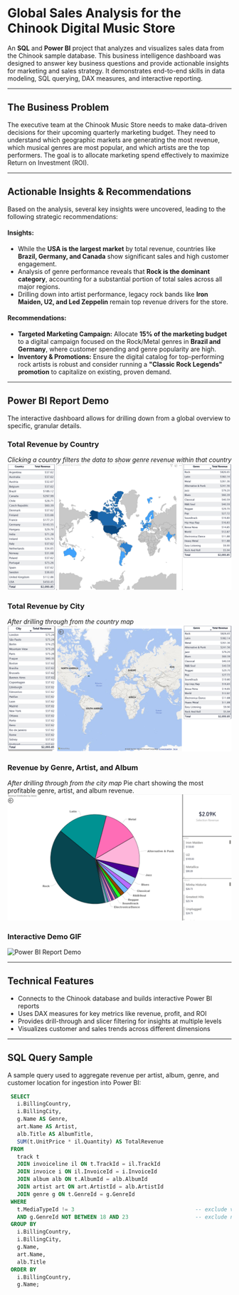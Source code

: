 # Global Sales Analysis for the Chinook Digital Music Store

An **SQL** and **Power BI** project that analyzes and visualizes sales data from the Chinook sample database. This business intelligence dashboard was designed to answer key business questions and provide actionable insights for marketing and sales strategy. It demonstrates end-to-end skills in data modeling, SQL querying, DAX measures, and interactive reporting.

---

## The Business Problem

The executive team at the Chinook Music Store needs to make data-driven decisions for their upcoming quarterly marketing budget. They need to understand which geographic markets are generating the most revenue, which musical genres are most popular, and which artists are the top performers. The goal is to allocate marketing spend effectively to maximize Return on Investment (ROI).

---

## Actionable Insights & Recommendations

Based on the analysis, several key insights were uncovered, leading to the following strategic recommendations:

#### **Insights:**
* While the **USA is the largest market** by total revenue, countries like **Brazil, Germany, and Canada** show significant sales and high customer engagement.
* Analysis of genre performance reveals that **Rock is the dominant category**, accounting for a substantial portion of total sales across all major regions.
* Drilling down into artist performance, legacy rock bands like **Iron Maiden, U2, and Led Zeppelin** remain top revenue drivers for the store.

#### **Recommendations:**
* **Targeted Marketing Campaign:** Allocate **15% of the marketing budget** to a digital campaign focused on the Rock/Metal genres in **Brazil and Germany**, where customer spending and genre popularity are high.
* **Inventory & Promotions:** Ensure the digital catalog for top-performing rock artists is robust and consider running a **"Classic Rock Legends" promotion** to capitalize on existing, proven demand.

---

## Power BI Report Demo

The interactive dashboard allows for drilling down from a global overview to specific, granular details.

### Total Revenue by Country
*Clicking a country filters the data to show genre revenue within that country*
![Country Revenue Map](images/country_revenue.png)

### Total Revenue by City
*After drilling through from the country map*
![City Revenue Map](images/city_revenue.png)

### Revenue by Genre, Artist, and Album
*After drilling through from the city map*
Pie chart showing the most profitable genre, artist, and album revenue.
![Genre Revenue Pie](images/genre_pie.png)

### Interactive Demo GIF
![Power BI Report Demo](images/PBI_Demo.gif)

---

## Technical Features

-   Connects to the Chinook database and builds interactive Power BI reports
-   Uses DAX measures for key metrics like revenue, profit, and ROI
-   Provides drill-through and slicer filtering for insights at multiple levels
-   Visualizes customer and sales trends across different dimensions

---

## SQL Query Sample

A sample query used to aggregate revenue per artist, album, genre, and customer location for ingestion into Power BI:

```sql
 SELECT
   i.BillingCountry,
   i.BillingCity,
   g.Name AS Genre,
   art.Name AS Artist,
   alb.Title AS AlbumTitle,
   SUM(t.UnitPrice * il.Quantity) AS TotalRevenue
 FROM
   track t
   JOIN invoiceline il ON t.TrackId = il.TrackId          
   JOIN invoice i ON il.InvoiceId = i.InvoiceId            
   JOIN album alb ON t.AlbumId = alb.AlbumId               
   JOIN artist art ON art.ArtistId = alb.ArtistId        
   JOIN genre g ON t.GenreId = g.GenreId                  
 WHERE
   t.MediaTypeId != 3                                      -- exclude video files
   AND g.GenreId NOT BETWEEN 18 AND 23                     -- exclude non-music genres
 GROUP BY
   i.BillingCountry,
   i.BillingCity,
   g.Name,
   art.Name,
   alb.Title
 ORDER BY
   i.BillingCountry,
   g.Name;